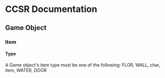 # CCSR Documentation



## Game Object

### Item

#### Type

A Game object's item type must be one of the following:
FLOR,
WALL, 
char,
item,
WATER,
DOOR